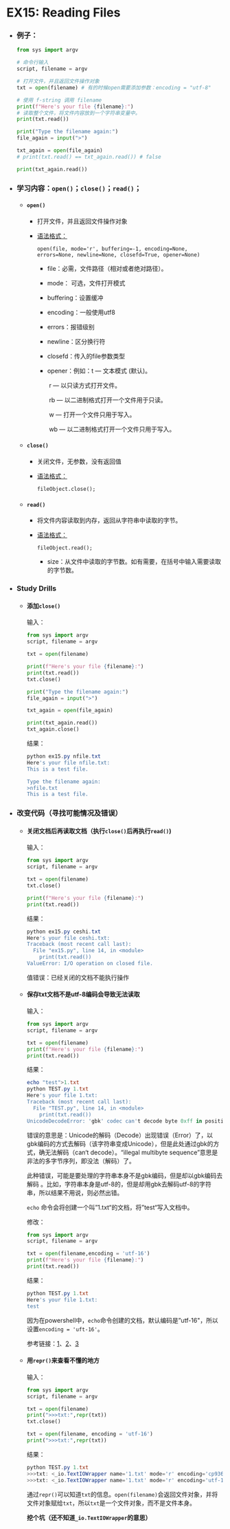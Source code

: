 # EX15: Reading Files 

* ### 例子：

  ```python
  from sys import argv
  
  # 命令行输入
  script, filename = argv
  
  # 打开文件，并且返回文件操作对象
  txt = open(filename) # 有的时候open需要添加参数：encoding = "utf-8"
  
  # 使用 f-string 调用 filename
  print(f"Here's your file {filename}:")
  # 读取整个文件，将文件内容放到一个字符串变量中。
  print(txt.read())
  
  print("Type the filename again:")
  file_again = input(">")
  
  txt_again = open(file_again)
  # print(txt.read() == txt_again.read()) # false
  
  print(txt_again.read())
  ```
  
* ### 学习内容：`open()`；`close()`；`read()`；

  * #### `open()`

    * 打开文件，并且返回文件操作对象
    
    * [语法格式：](https://www.runoob.com/python3/python3-file-methods.html)
    
      `open(file, mode='r', buffering=-1, encoding=None, errors=None, newline=None, closefd=True, opener=None)`
    
      - file：必需，文件路径（相对或者绝对路径）。
    
      - mode： 可选，文件打开模式
    
      - buffering：设置缓冲
    
      - encoding：一般使用utf8
    
      - errors：报错级别
    
      - newline：区分换行符
    
      - closefd：传入的file参数类型
    
      - opener：例如：t — 文本模式 (默认)。
    
        ​							r — 以只读方式打开文件。
    
        ​							rb — 以二进制格式打开一个文件用于只读。
    
        ​							w — 打开一个文件只用于写入。
    
        ​							wb — 以二进制格式打开一个文件只用于写入。
    
  * #### `close()`
  
    * 关闭文件，无参数，没有返回值
    
    * [语法格式：](https://www.runoob.com/python3/python3-file-close.html)
    
      `fileObject.close();`
  * #### `read()`
  
    * 将文件内容读取到内存，返回从字符串中读取的字节。
  
    * [语法格式：](https://www.runoob.com/python3/python3-file-read.html)
  
      `fileObject.read(); `
  
      * size：从文件中读取的字节数。如有需要，在括号中输入需要读取的字节数。
  
* ### Study Drills

  * #### 添加`close()`

    输入：

    ```python
    from sys import argv
    script, filename = argv
    
    txt = open(filename) 
    
    print(f"Here's your file {filename}:")
    print(txt.read())
    txt.close()
    
    print("Type the filename again:")
    file_again = input(">")
    
    txt_again = open(file_again)
    
    print(txt_again.read())
    txt_again.close()
    ```
    
    结果：
    
    ```powershell
    python ex15.py nfile.txt
    Here's your file nfile.txt:
    This is a test file.
    
    Type the filename again:
    >nfile.txt
    This is a test file.
    ```
    
    
  
* ### 改变代码（寻找可能情况及错误）

  * #### 关闭文档后再读取文档（执行`close()`后再执行`read()`)

    输入：

    ```python
    from sys import argv
    script, filename = argv
    
    txt = open(filename)
    txt.close()
    
    print(f"Here's your file {filename}:")
    print(txt.read())
    ```
    
    结果：
    
    ```powershell
    python ex15.py ceshi.txt
    Here's your file ceshi.txt:
    Traceback (most recent call last):
      File "ex15.py", line 14, in <module>
        print(txt.read())
    ValueError: I/O operation on closed file.
    ```
    
    值错误：已经关闭的文档不能执行操作
    
  * #### 保存txt文档不是utf-8编码会导致无法读取
    
    输入：
    
    ```python
    from sys import argv
    script, filename = argv
    
    txt = open(filename)
    print(f"Here's your file {filename}:")
    print(txt.read())
    ```
    
    结果：
    
    ```powershell
    echo "test">1.txt
    python TEST.py 1.txt
    Here's your file 1.txt:
    Traceback (most recent call last):
      File "TEST.py", line 14, in <module>
        print(txt.read())
    UnicodeDecodeError: 'gbk' codec can't decode byte 0xff in position 0: illegal multibyte sequence
    ```
    
    错误的意思是：Unicode的解码（Decode）出现错误（Error）了，以gbk编码的方式去解码（该字符串变成Unicode），但是此处通过gbk的方式，确无法解码（can‘t decode）。“illegal multibyte sequence”意思是非法的多字节序列，即没法（解码）了。
    
    此种错误，可能是要处理的字符串本身不是gbk编码，但是却以gbk编码去解码 。比如，字符串本身是utf-8的，但是却用gbk去解码utf-8的字符串，所以结果不用说，则必然出错。
    
    `echo` 命令会将创建一个叫”1.txt“的文档，将”test“写入文档中。
    
    修改：
    
    ```python
    from sys import argv
    script, filename = argv
    
    txt = open(filename,encoding = 'utf-16')
    print(f"Here's your file {filename}:")
    print(txt.read())
    ```
    
    结果：
    
    ```powershell
    python TEST.py 1.txt
    Here's your file 1.txt:
    test
    ```
    
    因为在powershell中，`echo`命令创建的文档，默认编码是”utf-16"，所以设置`encoding = 'uft-16'`。
    
    参考链接：[1](https://blog.csdn.net/qq_37422923/article/details/80204917)、[2](https://blog.csdn.net/qq_28626909/article/details/81132998)、[3](https://blog.csdn.net/lqzdreamer/article/details/76549256)
    
  * #### 用`repr()`来查看不懂的地方
  
    输入：
  
    ```python
    from sys import argv
    script, filename = argv
    
    txt = open(filename)
    print(">>>txt:",repr(txt)) 
    txt.close()
    
    txt = open(filename, encoding = 'utf-16')
    print(">>>txt:",repr(txt)) 
    ```
  
    结果：
  
    ```powershell
    python TEST.py 1.txt
    >>>txt: <_io.TextIOWrapper name='1.txt' mode='r' encoding='cp936'>
    >>>txt: <_io.TextIOWrapper name='1.txt' mode='r' encoding='utf-16'>
    ```
  
    通过`repr()`可以知道`txt`的信息。`open(filename)`会返回文件对象，并将文件对象赋给`txt`，所以`txt`是一个文件对象，而不是文件本身。
  
    **挖个坑（还不知道`_io.TextIOWrapper`的意思）**
  





